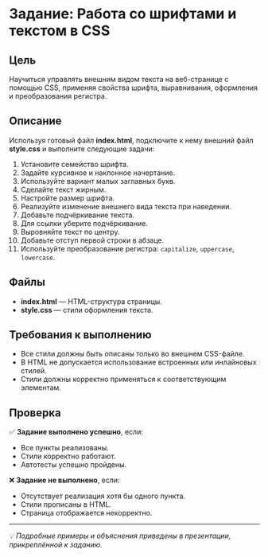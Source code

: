 # Задание: Работа со шрифтами и текстом в CSS

## Цель
Научиться управлять внешним видом текста на веб-странице с помощью CSS, применяя свойства шрифта, выравнивания, оформления и преобразования регистра.

## Описание
Используя готовый файл **index.html**, подключите к нему внешний файл **style.css** и выполните следующие задачи:

1. Установите семейство шрифта.  
2. Задайте курсивное и наклонное начертание.  
3. Используйте вариант малых заглавных букв.  
4. Сделайте текст жирным.  
5. Настройте размер шрифта.  
6. Реализуйте изменение внешнего вида текста при наведении.  
7. Добавьте подчёркивание текста.  
8. Для ссылки уберите подчёркивание.  
9. Выровняйте текст по центру.  
10. Добавьте отступ первой строки в абзаце.  
11. Используйте преобразование регистра: `capitalize`, `uppercase`, `lowercase`.

## Файлы
- **index.html** — HTML-структура страницы.  
- **style.css** — стили оформления текста.

## Требования к выполнению
- Все стили должны быть описаны только во внешнем CSS-файле.  
- В HTML не допускается использование встроенных или инлайновых стилей.  
- Стили должны корректно применяться к соответствующим элементам.  

## Проверка
✅ **Задание выполнено успешно**, если:
- Все пункты реализованы.  
- Стили корректно работают.  
- Автотесты успешно пройдены.

❌ **Задание не выполнено**, если:
- Отсутствует реализация хотя бы одного пункта.  
- Стили прописаны в HTML.  
- Страница отображается некорректно.

---

💡 *Подробные примеры и объяснения приведены в презентации, прикреплённой к заданию.*
